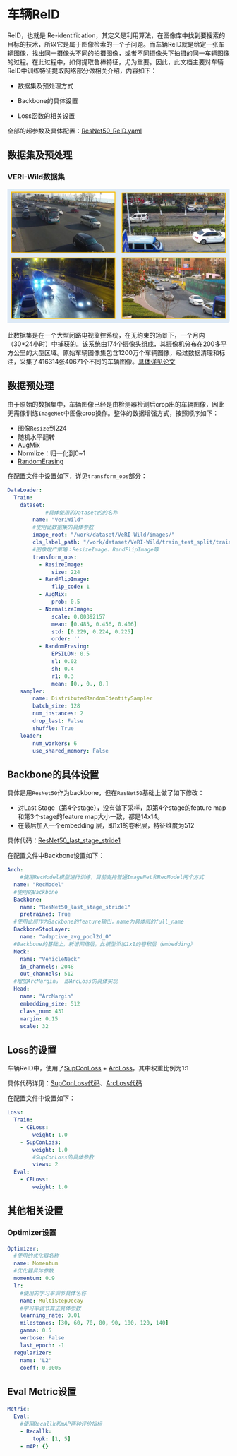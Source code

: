 # 车辆ReID

 ReID，也就是 Re-identification，其定义是利用算法，在图像库中找到要搜索的目标的技术，所以它是属于图像检索的一个子问题。而车辆ReID就是给定一张车辆图像，找出同一摄像头不同的拍摄图像，或者不同摄像头下拍摄的同一车辆图像的过程。在此过程中，如何提取鲁棒特征，尤为重要。因此，此文档主要对车辆ReID中训练特征提取网络部分做相关介绍，内容如下：

- 数据集及预处理方式

- Backbone的具体设置
- Loss函数的相关设置

全部的超参数及具体配置：[ResNet50_ReID.yaml](../../../ppcls/configs/Vehicle/ResNet50_ReID.yaml)

## 数据集及预处理

### VERI-Wild数据集

<img src="../../images/recognotion/vehicle/cars.JPG" style="zoom:50%;" />

此数据集是在一个大型闭路电视监控系统，在无约束的场景下，一个月内（30*24小时）中捕获的。该系统由174个摄像头组成，其摄像机分布在200多平方公里的大型区域。原始车辆图像集包含1200万个车辆图像，经过数据清理和标注，采集了416314张40671个不同的车辆图像。[具体详见论文](https://github.com/PKU-IMRE/VERI-Wild)

## 数据预处理

由于原始的数据集中，车辆图像已经是由检测器检测后crop出的车辆图像，因此无需像训练`ImageNet`中图像crop操作。整体的数据增强方式，按照顺序如下：

- 图像`Resize`到224
- 随机水平翻转
- [AugMix](https://arxiv.org/abs/1912.02781v1)
- Normlize：归一化到0~1
- [RandomErasing](https://arxiv.org/pdf/1708.04896v2.pdf)

在配置文件中设置如下，详见`transform_ops`部分：

```yaml
DataLoader:
  Train:
    dataset:
    		#具体使用的Dataset的的名称
        name: "VeriWild"
        #使用此数据集的具体参数
        image_root: "/work/dataset/VeRI-Wild/images/"
        cls_label_path: "/work/dataset/VeRI-Wild/train_test_split/train_list_start0.txt"
        #图像增广策略：ResizeImage、RandFlipImage等
        transform_ops:
          - ResizeImage:
              size: 224
          - RandFlipImage:
              flip_code: 1
          - AugMix:
              prob: 0.5
          - NormalizeImage:
              scale: 0.00392157
              mean: [0.485, 0.456, 0.406]
              std: [0.229, 0.224, 0.225]
              order: ''
          - RandomErasing:
              EPSILON: 0.5
              sl: 0.02
              sh: 0.4
              r1: 0.3
              mean: [0., 0., 0.]
    sampler:
        name: DistributedRandomIdentitySampler
        batch_size: 128
        num_instances: 2
        drop_last: False
        shuffle: True
    loader:
        num_workers: 6
        use_shared_memory: False
```



## Backbone的具体设置

具体是用`ResNet50`作为backbone，但在`ResNet50`基础上做了如下修改：

- 对Last Stage（第4个stage），没有做下采样，即第4个stage的feature map和第3个stage的feature map大小一致，都是14x14。
- 在最后加入一个embedding 层，即1x1的卷积层，特征维度为512

具体代码：[ResNet50_last_stage_stride1](../../../ppcls/arch/backbone/variant_models/resnet_variant.py)

在配置文件中Backbone设置如下：

```yaml
Arch:
	#使用RecModel模型进行训练，目前支持普通ImageNet和RecModel两个方式
  name: "RecModel"
  #使用的Backbone
  Backbone:
    name: "ResNet50_last_stage_stride1"
    pretrained: True
  #使用此层作为Backbone的feature输出，name为具体层的full_name
  BackboneStopLayer:
    name: "adaptive_avg_pool2d_0"
  #Backbone的基础上，新增网络层。此模型添加1x1的卷积层（embedding）
  Neck:
    name: "VehicleNeck"
    in_channels: 2048
    out_channels: 512
  #增加ArcMargin， 即ArcLoss的具体实现
  Head:
    name: "ArcMargin"  
    embedding_size: 512
    class_num: 431
    margin: 0.15
    scale: 32
```



## Loss的设置

车辆ReID中，使用了[SupConLoss](https://arxiv.org/abs/2004.11362) + [ArcLoss](https://arxiv.org/abs/1801.07698)，其中权重比例为1:1

具体代码详见：[SupConLoss代码](../../../ppcls/loss/supconloss.py)、[ArcLoss代码](../../../ppcls/arch/gears/arcmargin.py)

在配置文件中设置如下：

```yaml
Loss:
  Train:
    - CELoss:
        weight: 1.0
    - SupConLoss:
        weight: 1.0
        #SupConLoss的具体参数
        views: 2
  Eval:
    - CELoss:
        weight: 1.0
```



## 其他相关设置

### Optimizer设置

```yaml
Optimizer:
  #使用的优化器名称
  name: Momentum
  #优化器具体参数
  momentum: 0.9
  lr:
    #使用的学习率调节具体名称
    name: MultiStepDecay
    #学习率调节算法具体参数
    learning_rate: 0.01
    milestones: [30, 60, 70, 80, 90, 100, 120, 140]
    gamma: 0.5
    verbose: False
    last_epoch: -1
  regularizer:
    name: 'L2'
    coeff: 0.0005
```



## Eval Metric设置

```yaml
Metric:
  Eval:
    #使用Recallk和mAP两种评价指标
    - Recallk:
        topk: [1, 5]
    - mAP: {}
```
